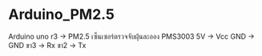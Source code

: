 # Arduino_PM2.5
Arduino uno r3 -> PM2.5 เซ็นเซอร์ตรวจจับฝุ่นละออง PMS3003 
5V -> Vcc 
GND -> GND 
ขา3 -> Rx 
ขา2 -> Tx

